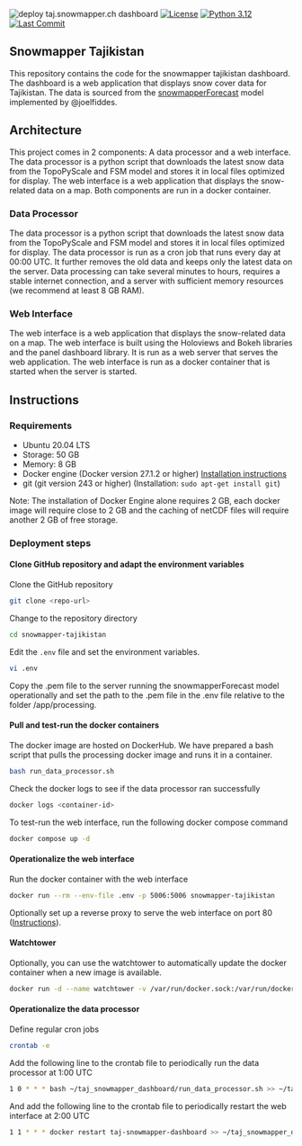 ![deploy taj.snowmapper.ch dashboard](https://github.com/hydrosolutions/taj_snowmapper_dashboard/actions/workflows/docker-build-push.yml/badge.svg) [![License](https://img.shields.io/github/license/hydrosolutions/taj_snowmapper_dashboard)](https://github.com/hydrosolutions/taj_snowmapper_dashboard/blob/main/LICENSE) [![Python 3.12](https://img.shields.io/badge/python-3.11-blue.svg)](https://www.python.org/downloads/release/python-311/) [![Last Commit](https://img.shields.io/github/last-commit/hydrosolutions/taj_snowmapper_dashboard)](https://github.com/hydrosolutions/taj_snowmapper_dashboard/commits/main)

## Snowmapper Tajikistan
This repository contains the code for the snowmapper tajikistan dashboard. The dashboard is a web application that displays snow cover data for Tajikistan. The data is sourced from the [snowmapperForecast](https://github.com/joelfiddes/snowmapperForecast) model implemented by @joelfiddes.

## Architecture
This project comes in 2 components: A data processor and a web interface. The data processor is a python script that downloads the latest snow data from the TopoPyScale and FSM model and stores it in local files optimized for display. The web interface is a web application that displays the snow-related data on a map. Both components are run in a docker container.

### Data Processor
The data processor is a python script that downloads the latest snow data from the TopoPyScale and FSM model and stores it in local files optimized for display. The data processor is run as a cron job that runs every day at 00:00 UTC. It further removes the old data and keeps only the latest data on the server. Data processing can take several minutes to hours, requires a stable internet connection, and a server with sufficient memory resources (we recommend at least 8 GB RAM).

### Web Interface
The web interface is a web application that displays the snow-related data on a map. The web interface is built using the Holoviews and Bokeh libraries and the panel dashboard library. It is run as a web server that serves the web application. The web interface is run as a docker container that is started when the server is started.

## Instructions
### Requirements
- Ubuntu 20.04 LTS
- Storage: 50 GB
- Memory: 8 GB
- Docker engine (Docker version 27.1.2 or higher) [Installation instructions](https://docs.docker.com/engine/install/ubuntu/)
- git (git version 243 or higher) (Installation: `sudo apt-get install git`)

Note: The installation of Docker Engine alone requires 2 GB, each docker image will require close to 2 GB and the caching of netCDF files will require another 2 GB of free storage.

### Deployment steps
#### Clone GitHub repository and adapt the environment variables
Clone the GitHub repository
```bash
git clone <repo-url>
```

Change to the repository directory
```bash
cd snowmapper-tajikistan
```

Edit the `.env` file and set the environment variables.
```bash
vi .env
```

Copy the .pem file to the server running the snowmapperForecast model operationally and set the path to the .pem file in the .env file relative to the folder /app/processing.

#### Pull and test-run the docker containers
The docker image are hosted on DockerHub. We have prepared a bash script that pulls the processing docker image and runs it in a container.
```bash
bash run_data_processor.sh
```

Check the docker logs to see if the data processor ran successfully
```bash
docker logs <container-id>
```

To test-run the web interface, run the following docker compose command
```bash
docker compose up -d
```

#### Operationalize the web interface
Run the docker container with the web interface
```bash
docker run --rm --env-file .env -p 5006:5006 snowmapper-tajikistan
```

Optionally set up a reverse proxy to serve the web interface on port 80 ([Instructions](https://www.docker.com/blog/how-to-use-the-official-nginx-docker-image/)).

#### Watchtower
Optionally, you can use the watchtower to automatically update the docker container when a new image is available.
```bash
docker run -d --name watchtower -v /var/run/docker.sock:/var/run/docker.sock containrrr/watchtower
```


#### Operationalize the data processor
Define regular cron jobs
```bash
crontab -e
```

Add the following line to the crontab file to periodically run the data processor at 1:00 UTC
```bash
1 0 * * * bash ~/taj_snowmapper_dashboard/run_data_processor.sh >> ~/taj_snowmapper_dashboard/logs/crontab_processor.log 2>&1
```

And add the following line to the crontab file to periodically restart the web interface at 2:00 UTC
```bash
1 1 * * * docker restart taj-snowmapper-dashboard >> ~/taj_snowmapper_dashboard/logs/crontab_dashboard.log 2>&1
```


